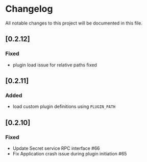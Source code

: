 # Changelog

All notable changes to this project will be documented in this file.

## [0.2.12]

### Fixed

- plugin load issue for relative paths fixed

## [0.2.11]

### Added

- load custom plugin definitions using `PLUGIN_PATH`

## [0.2.10]

### Fixed

- Update Secret service RPC interface #66
- Fix Application crash issue during plugin initiation #65
